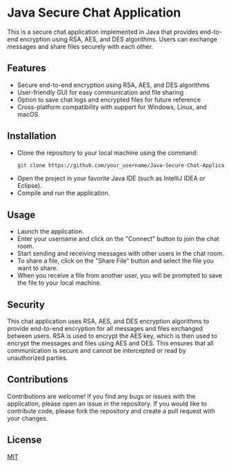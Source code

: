 # Java Secure Chat Application

This is a secure chat application implemented in Java that provides end-to-end encryption using RSA, AES, and DES algorithms. Users can exchange messages and share files securely with each other.

## Features

- Secure end-to-end encryption using RSA, AES, and DES algorithms
- User-friendly GUI for easy communication and file sharing
- Option to save chat logs and encrypted files for future reference
- Cross-platform compatibility with support for Windows, Linux, and macOS

## Installation

- Clone the repository to your local machine using the command:
  ``` bash
  git clone https://github.com/your_username/Java-Secure-Chat-Application.git
  ```
- Open the project in your favorite Java IDE (such as IntelliJ IDEA or Eclipse).
- Compile and run the application.

## Usage

- Launch the application.
- Enter your username and click on the "Connect" button to join the chat room.
- Start sending and receiving messages with other users in the chat room.
- To share a file, click on the "Share File" button and select the file you want to share.
- When you receive a file from another user, you will be prompted to save the file to your local machine.

## Security

This chat application uses RSA, AES, and DES encryption algorithms to provide end-to-end encryption for all messages and files exchanged between users. RSA is used to encrypt the AES key, which is then used to encrypt the messages and files using AES and DES. This ensures that all communication is secure and cannot be intercepted or read by unauthorized parties.

## Contributions

Contributions are welcome! If you find any bugs or issues with the application, please open an issue in the repository. If you would like to contribute code, please fork the repository and create a pull request with your changes.

## License

[MIT](https://choosealicense.com/licenses/mit/)
